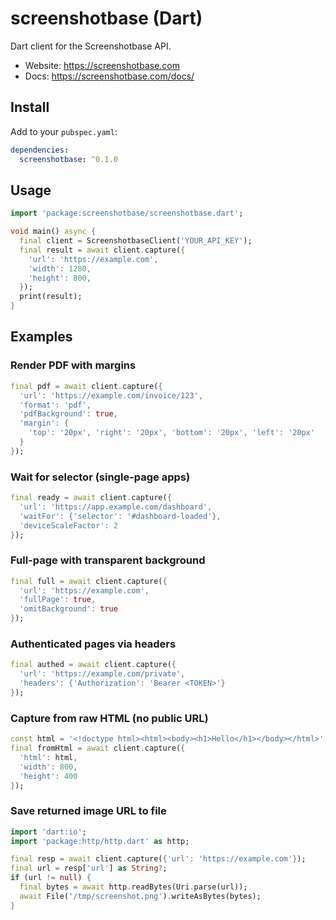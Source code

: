 # screenshotbase (Dart)

Dart client for the Screenshotbase API.

- Website: https://screenshotbase.com
- Docs: https://screenshotbase.com/docs/

## Install

Add to your `pubspec.yaml`:

```yaml
dependencies:
  screenshotbase: ^0.1.0
```

## Usage

```dart
import 'package:screenshotbase/screenshotbase.dart';

void main() async {
  final client = ScreenshotbaseClient('YOUR_API_KEY');
  final result = await client.capture({
    'url': 'https://example.com',
    'width': 1280,
    'height': 800,
  });
  print(result);
}
```

## Examples

### Render PDF with margins

```dart
final pdf = await client.capture({
  'url': 'https://example.com/invoice/123',
  'format': 'pdf',
  'pdfBackground': true,
  'margin': {
    'top': '20px', 'right': '20px', 'bottom': '20px', 'left': '20px'
  }
});
```

### Wait for selector (single-page apps)

```dart
final ready = await client.capture({
  'url': 'https://app.example.com/dashboard',
  'waitFor': {'selector': '#dashboard-loaded'},
  'deviceScaleFactor': 2
});
```

### Full-page with transparent background

```dart
final full = await client.capture({
  'url': 'https://example.com',
  'fullPage': true,
  'omitBackground': true
});
```

### Authenticated pages via headers

```dart
final authed = await client.capture({
  'url': 'https://example.com/private',
  'headers': {'Authorization': 'Bearer <TOKEN>'}
});
```

### Capture from raw HTML (no public URL)

```dart
const html = '<!doctype html><html><body><h1>Hello</h1></body></html>';
final fromHtml = await client.capture({
  'html': html,
  'width': 800,
  'height': 400
});
```

### Save returned image URL to file

```dart
import 'dart:io';
import 'package:http/http.dart' as http;

final resp = await client.capture({'url': 'https://example.com'});
final url = resp['url'] as String?;
if (url != null) {
  final bytes = await http.readBytes(Uri.parse(url));
  await File('/tmp/screenshot.png').writeAsBytes(bytes);
}
```
